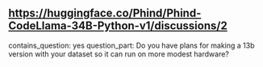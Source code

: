 ## https://huggingface.co/Phind/Phind-CodeLlama-34B-Python-v1/discussions/2

contains_question: yes
question_part: Do you have plans for making a 13b version with your dataset so it can run on more modest hardware?